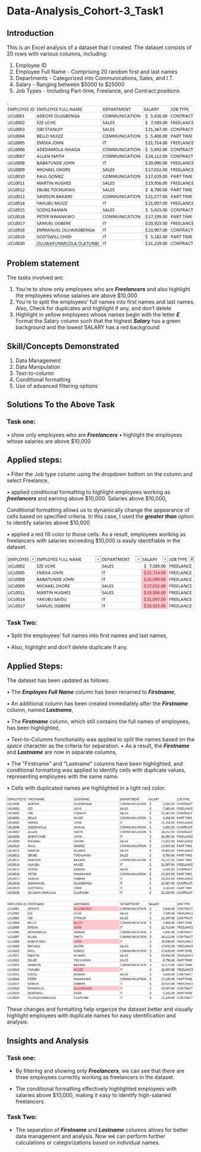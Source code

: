 # Data-Analysis_Cohort-3_Task1
## Introduction
This is an Excel analysis of a dataset that I created. The dataset consists of 20 rows with various columns, including:
1.	Employee ID
2.	Employee Full Name - Comprising 20 random first and last names
3.	Departments - Categorized into Communications, Sales, and I.T.
4.	Salary - Ranging between $5000 to $25000
5.	Job Types - Including Part-time, Freelance, and Contract positions

.![](DATA_PAGE.png)


## Problem statement
The tasks involved are:
1.	You’re to show only employees who are **_Freelancers_** and also highlight the employees whose salaries are above $10,000
2.	You’re to split the employees’ full names into first names and last names. Also, Check for duplicates and highlight if any, and don’t delete
3.	Highlight in yellow employees whose names begin with the letter **_E_** Format the Salary column such that the highest **_Salary_** has a green background and the lowest SALARY has a red background
   
## Skill/Concepts Demonstrated
1.	Data Management
2.	Data Manipulation
3.	Text-to-column
4.	Conditional formatting
5.	Use of advanced filtering options
   
## Solutions To the Above Task

### Task one: 
•	show only employees who are **_Freelancers_** 
•	highlight the employees whose salaries are above $10,000

## Applied steps:

•	Filter the Job type column using the dropdown bottom on the column and select Freelance, 

•	applied conditional formatting to highlight employees working as **_freelancers_** and earning above $10,000. Salaries above $10,000,

Conditional formatting allows us to dynamically change the appearance of cells based on specified criteria. In this case, I used the **_greater than_** option to identify salaries above $10,000 

•	applied a red fill color to those cells. As a result, employees working as freelancers with salaries exceeding $10,000 is easily identifiable in the dataset.

![](SHEET_1.png)

### Task Two:
•	Split the employees’ full names into first names and last names,

•	Also, highlight and don’t delete duplicate if any.

## Applied Steps:

The dataset has been updated as follows:

•	The **_Employee Full Name_** column has been renamed to **_Firstname_**,

•	 An additional column has been created immediately after the **_Firstname_** column, named **_Lastname_**,

•	The **_Firstname_** column, which still contains the full names of employees, has been highlighted,

•	Text-to-Columns functionality was applied to split the names based on the _space_ character as the criteria for separation.
•	 As a result, the **_Firstname_** and **_Lastname_** are now in separate columns,

•	The "Firstname" and "Lastname" columns have been highlighted, and conditional formatting was applied to identify cells with duplicate values, representing employees with the same name.

•	Cells with duplicated names are highlighted in a light red color.

![](SHEET_2.png)                     



![](SHEET_2A.png)
    

These changes and formatting help organize the dataset better and visually highlight employees with duplicate names for easy identification and analysis.

## Insights and Analysis

### Task one:
- By filtering and showing only **_Freelancers_**, we can see that there are three employees currently working as freelancers in the dataset.

- The conditional formatting effectively highlighted employees with salaries above $10,000, making it easy to identify high-salaried freelancers.

### Task Two:
- The separation of **_Firstname_** and **_Lastname_** columns allows for better data management and analysis. Now we can perform further calculations or categorizations based on individual names.



